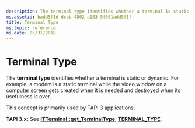 ```yaml
---
description: The terminal type identifies whether a terminal is static or dynamic. For example, a modem is a static terminal while the video window on a computer screen gets created when it is needed and destroyed when its usefulness is over.
ms.assetid: badd5f1d-dcbb-4802-a183-5f081add5f1f
title: Terminal Type
ms.topic: reference
ms.date: 05/31/2018
---
```


# Terminal Type

The **terminal type** identifies whether a terminal is static or dynamic. For example, a modem is a static terminal while the video window on a computer screen gets created when it is needed and destroyed when its usefulness is over.

This concept is primarily used by TAPI 3 applications.

**TAPI 3.x:** See [**ITTerminal::get\_TerminalType**](/windows/win32/api/tapi3if/nf-tapi3if-itterminal-get_terminaltype), [**TERMINAL\_TYPE**](/windows/desktop/api/Tapi3if/ne-tapi3if-terminal_type).

 

 

